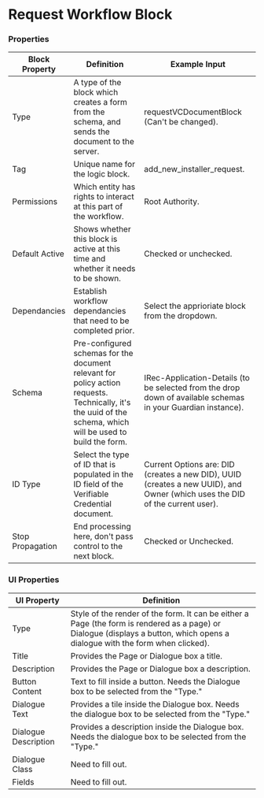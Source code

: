 # Request Workflow Block

### Properties

| Block Property   | Definition                                                                                                                                                   | Example Input                                                                                                                |
| ---------------- | ------------------------------------------------------------------------------------------------------------------------------------------------------------ | ---------------------------------------------------------------------------------------------------------------------------- |
| Type             | A type of the block which creates a form from the schema, and sends the document to the server.                                                              | requestVCDocumentBlock (Can't be changed).                                                                                   |
| Tag              | Unique name for the logic block.                                                                                                                             | add\_new\_installer\_request.                                                                                                |
| Permissions      | Which entity has rights to interact at this part of the workflow.                                                                                            | Root Authority.                                                                                                              |
| Default Active   | Shows whether this block is active at this time and whether it needs to be shown.                                                                            | Checked or unchecked.                                                                                                        |
| Dependancies     | Establish workflow dependancies that need to be completed prior.                                                                                             | Select the apprioriate block from the dropdown.                                                                              |
| Schema           | Pre-configured schemas for the document relevant for policy action requests. Technically, it's the uuid of the schema, which will be used to build the form. | IRec-Application-Details (to be selected from the drop down of available schemas in your Guardian instance).                 |
| ID Type          | Select the type of ID that is populated in the ID field of the Verifiable Credential document.                                                               | Current Options are: DID (creates a new DID), UUID (creates a new UUID), and Owner (which uses the DID of the current user). |
| Stop Propagation | End processing here, don't pass control to the next block.                                                                                                   | Checked or Unchecked.                                                                                                        |

### UI Properties

| UI Property          | Definition                                                                                                                                                                    |
| -------------------- | ----------------------------------------------------------------------------------------------------------------------------------------------------------------------------- |
| Type                 | Style of the render of the form. It can be either a Page (the form is rendered as a page) or Dialogue (displays a button, which opens a dialogue with the form when clicked). |
| Title                | Provides the Page or Dialogue box a title.                                                                                                                                    |
| Description          | Provides the Page or Dialogue box a description.                                                                                                                              |
| Button Content       | Text to fill inside a button. Needs the Dialogue box to be selected from the "Type."                                                                                          |
| Dialogue Text        | Provides a tile inside the Dialogue box. Needs the dialogue box to be selected from the "Type."                                                                               |
| Dialogue Description | Provides a description inside the Dialogue box. Needs the dialogue box to be selected from the "Type."                                                                        |
| Dialogue Class       | Need to fill out.                                                                                                                                                             |
| Fields               | Need to fill out.                                                                                                                                                             |
